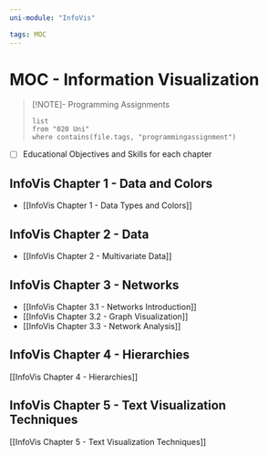 ```yaml
---
uni-module: "InfoVis"

tags: MOC
---
```


# MOC - Information Visualization

> [!NOTE]- Programming Assignments
>
> ```dataview
> list
> from "020 Uni"
> where contains(file.tags, "programmingassignment")
> ```

- [ ] Educational Objectives and Skills for each chapter

## InfoVis Chapter 1 - Data and Colors

- [[InfoVis Chapter 1 - Data Types and Colors]]

## InfoVis Chapter 2 - Data

- [[InfoVis Chapter 2 - Multivariate Data]]

## InfoVis Chapter 3 - Networks

- [[InfoVis Chapter 3.1 - Networks Introduction]]
- [[InfoVis Chapter 3.2 - Graph Visualization]]
- [[InfoVis Chapter 3.3 - Network Analysis]]

## InfoVis Chapter 4 - Hierarchies

[[InfoVis Chapter 4 - Hierarchies]]

## InfoVis Chapter 5 - Text Visualization Techniques

[[InfoVis Chapter 5 - Text Visualization Techniques]]
